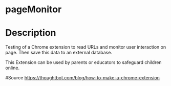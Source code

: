 # pageMonitor

# Description
Testing of a Chrome extension to read URLs and monitor user interaction on page. Then save this data to an external database.

This Extension can be used by parents or educators to safeguard children online.


#Source
https://thoughtbot.com/blog/how-to-make-a-chrome-extension
